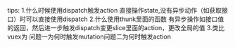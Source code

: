 <!--
 * @Author: cathylee 447932704@qq.com
 * @Date: 2023-08-24 22:40:59
 * @LastEditors: cathylee 447932704@qq.com
 * @LastEditTime: 2023-08-24 22:44:22
 * @FilePath: /instagram/vite-project/readme.md
 * @Description: 一些简单的个人答疑
 * 
 * Copyright (c) 2023 by ${git_name_email}, All Rights Reserved. 
-->
tips:
1.什么时候使用dispatch触发action
直接操作state,没有异步动作（如获取接口）时可以直接使用dispatch
2.什么使用thunk里面的函数
有异步操作如接口值的返回，然后进一步触发dispatch变更slice里面的action，更改全局的值
3.类比vuex为
问题一为何时触发mutation问题二为何时触发action